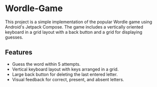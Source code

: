 # Wordle-Game

This project is a simple implementation of the popular Wordle game using Android's Jetpack Compose. The game includes a vertically oriented keyboard in a grid layout with a back button and a grid for displaying guesses.

## Features

- Guess the word within 5 attempts.
- Vertical keyboard layout with keys arranged in a grid.
- Large back button for deleting the last entered letter.
- Visual feedback for correct, present, and absent letters.
